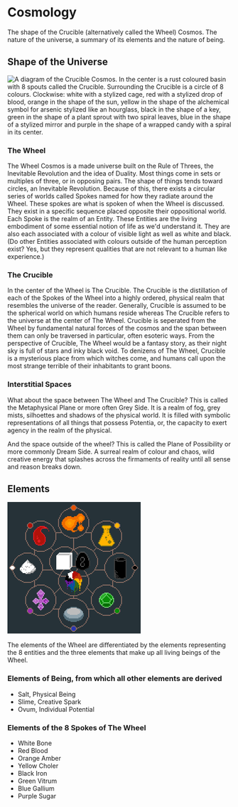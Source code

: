 # Cosmology
<p>The shape of the Crucible (alternatively called the Wheel) Cosmos. The nature of the universe, a summary of its elements and the nature of being.</p>

<h2>Shape of the Universe</h2>

![A diagram of the Crucible Cosmos. In the center is a rust coloured basin with 8 spouts called the Crucible. Surrounding the Crucible is a circle of 8 colours. Clockwise: white with a stylized cage, red with a stylized drop of blood, orange in the shape of the sun, yellow in the shape of the alchemical symbol for arsenic stylized like an hourglass, black in the shape of a key, green in the shape of a plant sprout with two spiral leaves, blue in the shape of a stylized mirror and purple in the shape of a wrapped candy with a spiral in its center.](/Setting_Bible/images/Wheel_Diagram.png "Diagram of the Crucible Cosmos by pixelightflower")

<h3>The Wheel</h3>
<p>The Wheel Cosmos is a made universe built on the Rule of Threes, the Inevitable Revolution and the idea of Duality. Most things come in sets or multiples of three, or in opposing pairs. The shape of things tends toward circles, an Inevitable Revolution. Because of this, there exists a circular series of worlds called Spokes named for how they radiate around the Wheel. These spokes are what is spoken of when the Wheel is discussed. They exist in a specific sequence placed opposite their oppositional world. Each Spoke is the realm of an Entity. These Entities are the living embodiment of some essential notion of life as we'd understand it. They are also each associated with a colour of visible light as well as white and black. (Do other Entities associated with colours outside of the human perception exist? Yes, but they represent qualities that are not relevant to a human like experience.)</p>
<h3>The Crucible</h3>
<p>In the center of the Wheel is The Crucible. The Crucible is the distillation of each of the Spokes of the Wheel into a highly ordered, physical realm that resembles the universe of the reader. Generally, Crucible is assumed to be the spherical world on which humans reside whereas The Crucible refers to the universe at the center of The Wheel. Crucible is seperated from the Wheel by fundamental natural forces of the cosmos and the span between them can only be traversed in particular, often esoteric ways. From the perspective of Crucible, The Wheel would be a fantasy story, as their night sky is full of stars and inky black void. To denizens of The Wheel, Crucible is a mysterious place from which witches come, and humans call upon the most strange terrible of their inhabitants to grant boons.</p>
<h3>Interstitial Spaces</h3>
<p>What about the space between The Wheel and The Crucible? This is called the Metaphysical Plane or more often Grey Side. It is a realm of fog, grey mists, silhoettes and shadows of the physical world. It is filled with symbolic representations of all things that possess Potentia, or, the capacity to exert agency in the realm of the physical.</p>
<p>And the space outside of the wheel? This is called the Plane of Possibility or more commonly Dream Side. A surreal realm of colour and chaos, wild creative energy that splashes across the firmaments of reality until all sense and reason breaks down.</p>

<h2>Elements</h2>

![A diagram of the elements of the Crucible Cosmos arranged in a circle. Clockwise: white bone dust, red blood, orange amber, yellow bile, black iron, green glass, liquid blue metal, purple tinted sugar. In the center are three more elements, salt in the shape of a perfect white cube, ovum in the shape of a black egg with an infinity symbol in its center, slime in the shape of an oozing colour wheel.](/Setting_Bible/images/Elemental_Diagram.png "Diagram of the Alchemical Elements of the Crucible Cosmos by pixelightflower")

<p>The elements of the Wheel are differentiated by the elements representing the 8 entities and the three elements that make up all living beings of the Wheel.</p>
<h3>Elements of Being, from which all other elements are derived</h3>
<ul>
  <li>Salt, Physical Being</li>
  <li>Slime, Creative Spark</li>
  <li>Ovum, Individual Potential</li>
</ul>
<h3>Elements of the 8 Spokes of The Wheel</h3>
<ul>
  <li>White Bone</li>
  <li>Red Blood</li>
  <li>Orange Amber</li>
  <li>Yellow Choler</li>
  <li>Black Iron</li>
  <li>Green Vitrum</li>
  <li>Blue Gallium</li>
  <li>Purple Sugar</li>
</ul>

